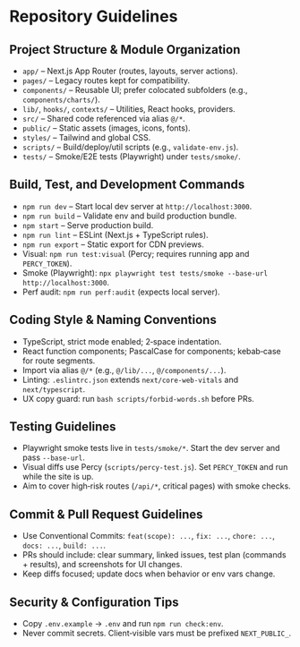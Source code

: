 # Repository Guidelines

## Project Structure & Module Organization
- `app/` – Next.js App Router (routes, layouts, server actions).
- `pages/` – Legacy routes kept for compatibility.
- `components/` – Reusable UI; prefer colocated subfolders (e.g., `components/charts/`).
- `lib/`, `hooks/`, `contexts/` – Utilities, React hooks, providers.
- `src/` – Shared code referenced via alias `@/*`.
- `public/` – Static assets (images, icons, fonts).
- `styles/` – Tailwind and global CSS.
- `scripts/` – Build/deploy/util scripts (e.g., `validate-env.js`).
- `tests/` – Smoke/E2E tests (Playwright) under `tests/smoke/`.

## Build, Test, and Development Commands
- `npm run dev` – Start local dev server at `http://localhost:3000`.
- `npm run build` – Validate env and build production bundle.
- `npm start` – Serve production build.
- `npm run lint` – ESLint (Next.js + TypeScript rules).
- `npm run export` – Static export for CDN previews.
- Visual: `npm run test:visual` (Percy; requires running app and `PERCY_TOKEN`).
- Smoke (Playwright): `npx playwright test tests/smoke --base-url http://localhost:3000`.
- Perf audit: `npm run perf:audit` (expects local server).

## Coding Style & Naming Conventions
- TypeScript, strict mode enabled; 2‑space indentation.
- React function components; PascalCase for components; kebab‑case for route segments.
- Import via alias `@/*` (e.g., `@/lib/...`, `@/components/...`).
- Linting: `.eslintrc.json` extends `next/core-web-vitals` and `next/typescript`.
- UX copy guard: run `bash scripts/forbid-words.sh` before PRs.

## Testing Guidelines
- Playwright smoke tests live in `tests/smoke/*`. Start the dev server and pass `--base-url`.
- Visual diffs use Percy (`scripts/percy-test.js`). Set `PERCY_TOKEN` and run while the site is up.
- Aim to cover high‑risk routes (`/api/*`, critical pages) with smoke checks.

## Commit & Pull Request Guidelines
- Use Conventional Commits: `feat(scope): ...`, `fix: ...`, `chore: ...`, `docs: ...`, `build: ...`.
- PRs should include: clear summary, linked issues, test plan (commands + results), and screenshots for UI changes.
- Keep diffs focused; update docs when behavior or env vars change.

## Security & Configuration Tips
- Copy `.env.example` → `.env` and run `npm run check:env`.
- Never commit secrets. Client‑visible vars must be prefixed `NEXT_PUBLIC_`.
